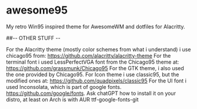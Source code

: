 # awesome95
My retro Win95 inspired theme for AwesomeWM and dotfiles for Alacritty.

##-- OTHER STUFF --

For the Alacritty theme (mostly color schemes from what i understand) i use chicago95 from: https://github.com/alacritty/alacritty-theme
For the terminal font i used LessPerfectVGA font from the Chicago95 theme at: https://github.com/grassmunk/Chicago95
For the GTK theme, i also used the one provided by Chicago95.
For Icon theme i use classic95, but the modified ones at: https://github.com/quadpixels/classic95
For the UI font i used Inconsolata, which is part of google fonts. https://github.com/google/fonts. Ask chatGPT how to install it on your distro, at least on Arch is with AUR ttf-google-fonts-git
